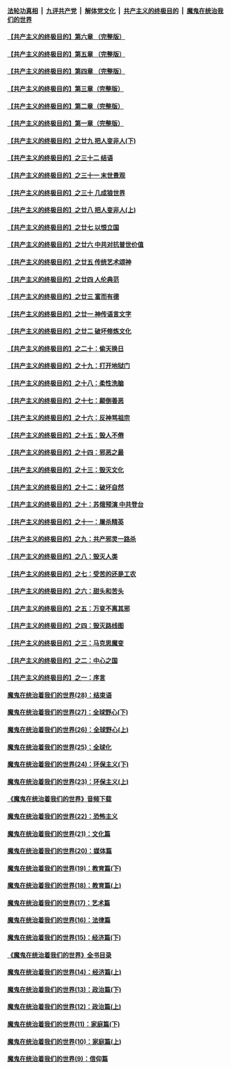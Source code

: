 ####  [法轮功真相](../../../../basic/blob/master/README.md?t=05241331) &nbsp;|&nbsp; [九评共产党](../../../../9ping.md/blob/master/README.md?t=05241331) &nbsp;|&nbsp; [解体党文化](../../../../jtdwh.md/blob/master/README.md?t=05241331)  &nbsp;|&nbsp; [共产主义的终极目的](../../../../gczydzjmd.md/blob/master/README.md?t=05241331) &nbsp;|&nbsp; [魔鬼在统治我们的世界](../../../../mgztzwmdsj.md/blob/master/README.md?t=05241331) 

#### [【共产主义的终极目的】第六章 （完整版）](../pages/nsc422/n11428913.md?t=05241331) 

#### [【共产主义的终极目的】第五章 （完整版）](../pages/nsc422/n11428912.md?t=05241331) 

#### [【共产主义的终极目的】第四章 （完整版）](../pages/nsc422/n11428907.md?t=05241331) 

#### [【共产主义的终极目的】第三章（完整版）](../pages/nsc422/n11428848.md?t=05241331) 

#### [【共产主义的终极目的】第二章（完整版）](../pages/nsc422/n11428831.md?t=05241331) 

#### [【共产主义的终极目的】第一章（完整版）](../pages/nsc422/n11417651.md?t=05241331) 

#### [【共产主义的终极目的】之廿九 把人变非人(下)](../pages/nsc422/n11344140.md?t=05241331) 

#### [【共产主义的终极目的】之三十二 结语](../pages/nsc422/n11360535.md?t=05241331) 

#### [【共产主义的终极目的】之三十一 末世景观](../pages/nsc422/n11351129.md?t=05241331) 

#### [【共产主义的终极目的】之三十 几成狼世界](../pages/nsc422/n11348280.md?t=05241331) 

#### [【共产主义的终极目的】之廿八 把人变非人(上)](../pages/nsc422/n11340492.md?t=05241331) 

#### [【共产主义的终极目的】之廿七 以恨立国](../pages/nsc422/n11336944.md?t=05241331) 

#### [【共产主义的终极目的】之廿六 中共对抗普世价值](../pages/nsc422/n11324785.md?t=05241331) 

#### [【共产主义的终极目的】之廿五 传统艺术颂神](../pages/nsc422/n11296396.md?t=05241331) 

#### [【共产主义的终极目的】之廿四 人伦典范](../pages/nsc422/n11296397.md?t=05241331) 

#### [【共产主义的终极目的】之廿三 富而有德](../pages/nsc422/n11283598.md?t=05241331) 

#### [【共产主义的终极目的】之廿一 神传语言文字](../pages/nsc422/n11263265.md?t=05241331) 

#### [【共产主义的终极目的】之廿二 破坏修炼文化](../pages/nsc422/n11245728.md?t=05241331) 

#### [【共产主义的终极目的】之二十：偷天换日](../pages/nsc422/n11238846.md?t=05241331) 

#### [【共产主义的终极目的】之十九：打开地狱门](../pages/nsc422/n11206376.md?t=05241331) 

#### [【共产主义的终极目的】之十八：柔性洗脑](../pages/nsc422/n11199994.md?t=05241331) 

#### [【共产主义的终极目的】之十七：颠倒善恶](../pages/nsc422/n11179782.md?t=05241331) 

#### [【共产主义的终极目的】之十六：反神骂祖宗](../pages/nsc422/n11166798.md?t=05241331) 

#### [【共产主义的终极目的】之十五：毁人不倦](../pages/nsc422/n11166792.md?t=05241331) 

#### [【共产主义的终极目的】之十四：邪恶之最](../pages/nsc422/n11150249.md?t=05241331) 

#### [【共产主义的终极目的】之十三：毁灭文化](../pages/nsc422/n11135227.md?t=05241331) 

#### [【共产主义的终极目的】之十二：破坏自然](../pages/nsc422/n11135214.md?t=05241331) 

#### [【共产主义的终极目的】之十：苏俄预演 中共登台](../pages/nsc422/n11118424.md?t=05241331) 

#### [【共产主义的终极目的】之十一：屠杀精英](../pages/nsc422/n11118442.md?t=05241331) 

#### [【共产主义的终极目的】之九：共产邪灵一路杀](../pages/nsc422/n11114139.md?t=05241331) 

#### [【共产主义的终极目的】之八：毁灭人类](../pages/nsc422/n11108503.md?t=05241331) 

#### [【共产主义的终极目的】之七：受苦的还是工农](../pages/nsc422/n11101809.md?t=05241331) 

#### [【共产主义的终极目的】之六：甜头和苦头](../pages/nsc422/n11096971.md?t=05241331) 

#### [【共产主义的终极目的】之五：万变不离其邪](../pages/nsc422/n11091285.md?t=05241331) 

#### [【共产主义的终极目的】之四：毁灭路线图](../pages/nsc422/n11086284.md?t=05241331) 

#### [【共产主义的终极目的】之三：马克思魔变](../pages/nsc422/n11061941.md?t=05241331) 

#### [【共产主义的终极目的】之二：中心之国](../pages/nsc422/n11047728.md?t=05241331) 

#### [【共产主义的终极目的】之一：序言](../pages/nsc422/n11086077.md?t=05241331) 

#### [魔鬼在统治着我们的世界(28)：结束语](../pages/nsc422/n10936246.md?t=05241331) 

#### [魔鬼在统治着我们的世界(27)：全球野心(下)](../pages/nsc422/n10928319.md?t=05241331) 

#### [魔鬼在统治着我们的世界(26)：全球野心(上)](../pages/nsc422/n10900318.md?t=05241331) 

#### [魔鬼在统治着我们的世界(25)：全球化](../pages/nsc422/n10788205.md?t=05241331) 

#### [魔鬼在统治着我们的世界(24)：环保主义(下)](../pages/nsc422/n10695307.md?t=05241331) 

#### [魔鬼在统治着我们的世界(23)：环保主义(上)](../pages/nsc422/n10688613.md?t=05241331) 

#### [《魔鬼在统治着我们的世界》音频下载](../pages/nsc422/n10635553.md?t=05241331) 

#### [魔鬼在统治着我们的世界(22)：恐怖主义](../pages/nsc422/n10614727.md?t=05241331) 

#### [魔鬼在统治着我们的世界(21)：文化篇](../pages/nsc422/n10597706.md?t=05241331) 

#### [魔鬼在统治着我们的世界(20)：媒体篇](../pages/nsc422/n10586579.md?t=05241331) 

#### [魔鬼在统治着我们的世界(19)：教育篇(下)](../pages/nsc422/n10564808.md?t=05241331) 

#### [魔鬼在统治着我们的世界(18)：教育篇(上)](../pages/nsc422/n10526970.md?t=05241331) 

#### [魔鬼在统治着我们的世界(17)：艺术篇](../pages/nsc422/n10499093.md?t=05241331) 

#### [魔鬼在统治着我们的世界(16)：法律篇](../pages/nsc422/n10485969.md?t=05241331) 

#### [魔鬼在统治着我们的世界(15)：经济篇(下)](../pages/nsc422/n10469975.md?t=05241331) 

#### [《魔鬼在统治着我们的世界》全书目录](../pages/nsc422/n10464261.md?t=05241331) 

#### [魔鬼在统治着我们的世界(14)：经济篇(上)](../pages/nsc422/n10457370.md?t=05241331) 

#### [魔鬼在统治着我们的世界(13)：政治篇(下)](../pages/nsc422/n10448270.md?t=05241331) 

#### [魔鬼在统治着我们的世界(12)：政治篇(上)](../pages/nsc422/n10444576.md?t=05241331) 

#### [魔鬼在统治着我们的世界(11)：家庭篇(下)](../pages/nsc422/n10440961.md?t=05241331) 

#### [魔鬼在统治着我们的世界(10)：家庭篇(上)](../pages/nsc422/n10435448.md?t=05241331) 

#### [魔鬼在统治着我们的世界(9)：信仰篇](../pages/nsc422/n10432159.md?t=05241331) 

